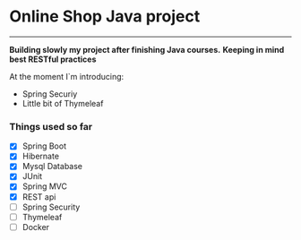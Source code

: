 # Online Shop Java project
---

**Building slowly my project after finishing Java courses.**
**Keeping in mind best RESTful practices**

At the moment I`m introducing:

- Spring Securiy
- Little bit of Thymeleaf

### Things used so far

- [x] Spring Boot
- [x] Hibernate
- [x] Mysql Database
- [x] JUnit
- [x] Spring MVC
- [x] REST api
- [ ] Spring Security
- [ ] Thymeleaf
- [ ] Docker
